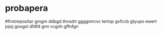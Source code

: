 # probapera
#firstrepositar
gmgm
ddbgd
thvsdrt
ggggmrcvc
tertop
gvfccb
gtyupo
ewert
jojoj
googol
dfdfd
gnn vcgnh
gffnfgn
